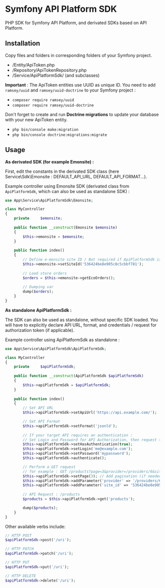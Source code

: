 # Symfony API Platform SDK

PHP SDK for Symfony API Platform, and derivated SDKs based on API Platform.

## Installation

Copy files and folders in corresponding folders of your Symfony project.

- /Entity/ApiToken.php
- /Repository/ApiTokenRepository.php
- /Service/ApiPlatformSdk/ (and subclasses)

**Important** : The ApiToken entities use UUID as unique ID. You need to add `ramsey/uuid` and `ramsey/uuid-doctrine` to your Symfony project :

- `composer require ramsey/uuid`
- `composer require ramsey/uuid-doctrine`

Don't forget to create and run **Doctrine migrations** to update your database with your new ApiToken entity.

- `php bin/console make:migration`
- `php bin/console doctrine:migrations:migrate`

## Usage

**As derivated SDK (for example Emonsite) :**

First, edit the constants in the derivated SDK class (here Service\Sdk\Emonsite : DEFAULT_API_URL, DEFAULT_API_FORMAT...).

Example controller using Emonsite SDK (derivated class from `ApiPlatformSdk`, which can also be used as standalone SDK) :

```php
use App\Service\ApiPlatformSdk\Emonsite;

class MyController
{
	private     $emonsite;
	
	public function __construct(Emonsite $emonsite)
	{
		$this->emonsite = $emonsite;
	}
	
	public function index()
	{
		// Define e-monsite site ID / Not required if ApiPlatformSdk is used as standalone
		$this->emonsite->setSiteId('536424be8e905c8c5cbbf781');
		
		// Load store orders
		$orders = $this->emonsite->getEcoOrders();
		
		// Dumping var
		dump($orders);
	}
}
```

**As standalone ApiPlatformSdk :**

The SDK can also be used as standalone, without specific SDK loaded. You will have to explicitly declare API URL, format, and credentials / request for authorization token (if applicable).

Example controller using ApiPlatformSdk as standalone :

```php
use App\Service\ApiPlatformSdk\ApiPlatformSdk;

class MyController
{
	private     $apiPlatformSdk;
	
	public function __construct(ApiPlatformSdk $apiPlatformSdk)
	{
		$this->apiPlatformSdk = $apiPlatformSdk;
	}
	
	public function index()
	{
		// Set API URL
		$this->apiPlatformSdk->setApiUrl('https://api.example.com/');

		// Set API Format
		$this->apiPlatformSdk->setFormat('jsonld');
		
		// If your target API requires an authentication :
		// Set Login and Password for API Authorization, then request token
		$this->apiPlatformSdk->setHasAuthentication(true);
		$this->apiPlatformSdk->setLogin('me@example.com');
		$this->apiPlatformSdk->setPassword('mypassword');
		$this->apiPlatformSdk->authenticate();

		// Perform a GET request
		// for example : GET /products?page=3&provider=/providers/6&site_id=536424be8e905c8c5cbbf781
		$this->apiPlatformSdk->setPage(3); // Add pagination (if needed) : page 3
		$this->apiPlatformSdk->addParameter('provider' => '/providers/6'); // Add query string parameter : &provider=/providers/6
		$this->apiPlatformSdk->addParameter('site_id' => '536424be8e905c8c5cbbf781'); // Add query string parameter : &site_id=536424be8e905c8c5cbbf781
		
		// API Request : /products
		$products = $this->apiPlatformSdk->get('products');

		dump($products);
	}
}
```


Other available verbs include:

```php
// HTTP POST
$apiPlatformSdk->post('/uri');

// HTTP PATCH
$apiPlatformSdk->patch('/uri');

// HTTP PUT
$apiPlatformSdk->put('/uri');

// HTTP DELETE
$apiPlatformSdk->delete('/uri');
```